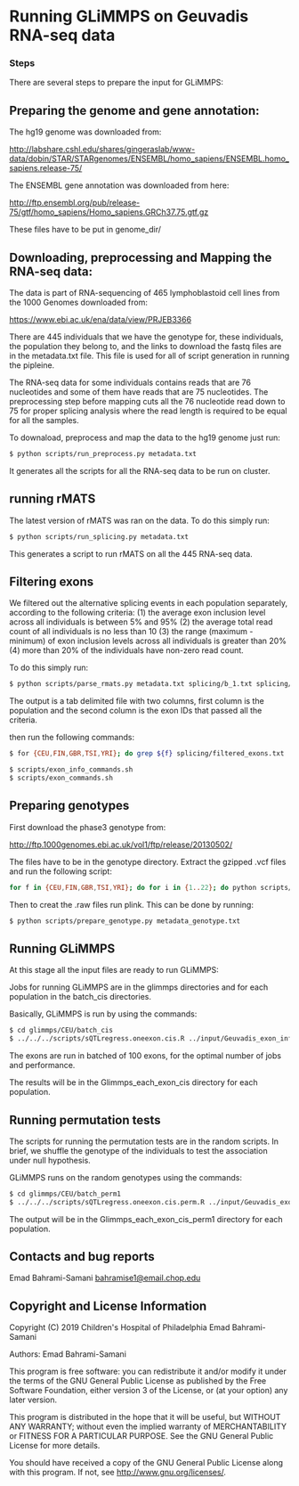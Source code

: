 # Running GLiMMPS on Geuvadis RNA-seq data

### Steps ###

There are several steps to prepare the input for GLiMMPS:

Preparing the genome and gene annotation:
---------------------------------------
The hg19 genome was downloaded from:

http://labshare.cshl.edu/shares/gingeraslab/www-data/dobin/STAR/STARgenomes/ENSEMBL/homo_sapiens/ENSEMBL.homo_sapiens.release-75/

The ENSEMBL gene annotation was downloaded from here:

http://ftp.ensembl.org/pub/release-75/gtf/homo_sapiens/Homo_sapiens.GRCh37.75.gtf.gz

These files have to be put in genome_dir/


Downloading, preprocessing and Mapping the RNA-seq data:
---------------------------------------

The data is part of RNA-sequencing of 465 lymphoblastoid 
cell lines from the 1000 Genomes downloaded from:

https://www.ebi.ac.uk/ena/data/view/PRJEB3366

There are 445 individuals that we have the genotype for,
these individuals, the population they belong to, and the 
links to download the fastq files are in the metadata.txt 
file. This file is used for all of script generation in 
running the pipleine.

The RNA-seq data for some individuals contains reads that 
are 76 nucleotides and some of them have reads that are 
75 nucleotides. The preprocessing step before mapping cuts 
all the 76 nucleotide read down to 75 for proper splicing 
analysis where the read length is required to be equal for 
all the samples.

To downaload, preprocess and map the data to the hg19 genome 
just run:

```bash
$ python scripts/run_preprocess.py metadata.txt
```

It generates all the scripts for all the RNA-seq data to be 
run on cluster.

running rMATS
---------------------------------------
The latest version of rMATS was ran on the data. To do this 
simply run:

```bash
$ python scripts/run_splicing.py metadata.txt
```

This generates a script to run rMATS on all the 445 RNA-seq 
data.

Filtering exons
---------------------------------------
We filtered out the alternative splicing events in each population 
separately, according to the following criteria: 
(1) the average exon inclusion level across all individuals is 
between 5% and 95% 
(2) the average total read count of all individuals is no less 
than 10 
(3) the range (maximum - minimum) of exon inclusion levels across all
individuals is greater than 20% 
(4) more than 20% of the individuals have non-zero read count. 

To do this simply run:

```bash
$ python scripts/parse_rmats.py metadata.txt splicing/b_1.txt splicing/b_2.txt splicing/output/SE.MATS.JC.txt > splicing/filtered_exons.txt
```

The output is a tab delimited file with two columns, first column 
is the population and the second column is the exon IDs that passed 
all the criteria.

then run the following commands:

```bash
$ for {CEU,FIN,GBR,TSI,YRI}; do grep ${f} splicing/filtered_exons.txt | cut -f2 > glimmps/${f}/input/filtered_exons.txt
```

```bash
$ scripts/exon_info_commands.sh
$ scripts/exon_commands.sh
```

Preparing genotypes
---------------------------------------
First download the phase3 genotype from:

http://ftp.1000genomes.ebi.ac.uk/vol1/ftp/release/20130502/

The files have to be in the genotype directory. Extract the 
gzipped .vcf files and run the following script:

```bash
for f in {CEU,FIN,GBR,TSI,YRI}; do for i in {1..22}; do python scripts/get_genotype_table_populations.py genotype/sample_information.txt genotype/sample_pedigree_from_1kgenome.txt ${i} ${f}; done; done
```

Then to creat the .raw files run plink. This can be done by running:

```bash
$ python scripts/prepare_genotype.py metadata_genotype.txt
```

Running GLiMMPS
---------------------------------------
At this stage all the input files are ready to run GLiMMPS:

Jobs for running GLiMMPS are in the glimmps directories and for each population 
in the batch_cis directories.

Basically, GLiMMPS is run by using the commands:

```bash
$ cd glimmps/CEU/batch_cis
$ ../../../scripts/sQTLregress.oneexon.cis.R ../input/Geuvadis_exon_info_SE.txt ../input/JC_Geuvadis_DP_SE.txt ../input/JC_Geuvadis_IC_SE.txt Geuvadis_allsnp chr1 1 100
```

The exons are run in batched of 100 exons, for the optimal number of jobs and performance.

The results will be in the Glimmps_each_exon_cis directory for each population.

Running permutation tests
---------------------------------------
The scripts for running the permutation tests are in the random scripts. In brief, 
we shuffle the genotype of the individuals to test the association under null hypothesis.

GLiMMPS runs on the random genotypes using the commands:
```bash
$ cd glimmps/CEU/batch_perm1
$ ../../../scripts/sQTLregress.oneexon.cis.perm.R ../input/Geuvadis_exon_info_SE.txt ../input/JC_Geuvadis_DP_SE.txt ../input/JC_Geuvadis_IC_SE.txt Geuvadis_allsnp chr1 1 100 1
```

The output will be in the Glimmps_each_exon_cis_perm1 directory for each population.

Contacts and bug reports
------------------------
Emad Bahrami-Samani
bahramise1@email.chop.edu

Copyright and License Information
---------------------------------
Copyright (C) 2019 Children's Hospital of Philadelphia
Emad Bahrami-Samani

Authors: Emad Bahrami-Samani

This program is free software: you can redistribute it and/or modify it under
the terms of the GNU General Public License as published by the Free Software
Foundation, either version 3 of the License, or (at your option) any later
version.

This program is distributed in the hope that it will be useful, but WITHOUT
ANY WARRANTY; without even the implied warranty of MERCHANTABILITY or FITNESS
FOR A PARTICULAR PURPOSE. See the GNU General Public License for more details.

You should have received a copy of the GNU General Public License along with
this program. If not, see http://www.gnu.org/licenses/.

